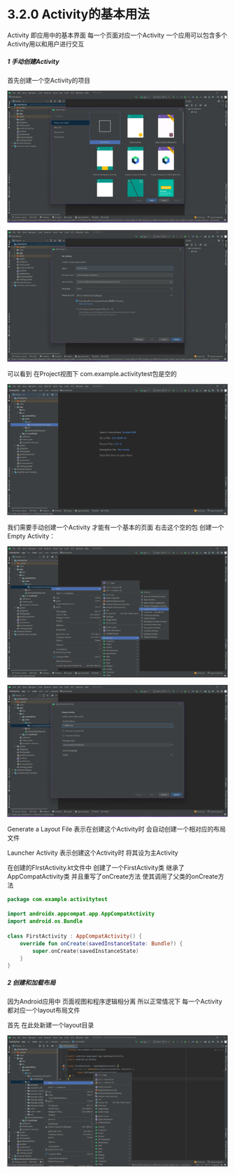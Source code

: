 # 3.2.0 Activity的基本用法

Activity 即应用中的基本界面 每一个页面对应一个Activity 一个应用可以包含多个Activity用以和用户进行交互

##### 1 手动创建Activity

首先创建一个空Activity的项目

![1666850360255](image/3.2.0Activity的基本用法/1666850360255.png)

![1666850424617](image/3.2.0Activity的基本用法/1666850424617.png)

可以看到 在Project视图下 com.example.activitytest包是空的

![1666850542069](image/3.2.0Activity的基本用法/1666850542069.png)

我们需要手动创建一个Activity 才能有一个基本的页面 右击这个空的包 创建一个Empty Activity：

![1666850782018](image/3.2.0Activity的基本用法/1666850782018.png)

![1666850881659](image/3.2.0Activity的基本用法/1666850881659.png)

Generate a Layout File 表示在创建这个Activity时 会自动创建一个相对应的布局文件

Launcher Activity 表示创建这个Activity时 将其设为主Activity

在创建的FIrstActivity.kt文件中 创建了一个FirstActivity类 继承了AppCompatActivity类 并且重写了onCreate方法 使其调用了父类的onCreate方法

```kotlin
package com.example.activitytest

import androidx.appcompat.app.AppCompatActivity
import android.os.Bundle

class FirstActivity : AppCompatActivity() {
    override fun onCreate(savedInstanceState: Bundle?) {
        super.onCreate(savedInstanceState)
    }
}
```

##### 2 创建和加载布局

因为Android应用中 页面视图和程序逻辑相分离 所以正常情况下 每一个Activity都对应一个layout布局文件

首先 在此处新建一个layout目录

![1666851596881](image/3.2.0Activity的基本用法/1666851596881.png)
